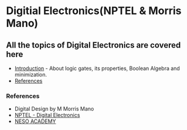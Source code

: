# Digitial Electronics(NPTEL & Morris Mano)

## All the topics of Digital Electronics are covered here

* [Introduction](/Digital%20Electronics/Topics/introduction.md) - About logic gates, its properties, Boolean Algebra and minimization.
* [References](/Digital%20Electronics/digital_electronics.md#References)

### References

* Digital Design by M Morris Mano
* [NPTEL - Digital Electronics](https://www.youtube.com/playlist?list=PL803563859BF7ED8C)
* [NESO ACADEMY](https://www.youtube.com/playlist?list=PLBlnK6fEyqRjMH3mWf6kwqiTbT798eAOm)
